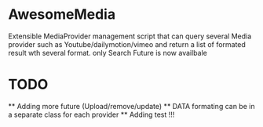 # AwesomeMedia
Extensible MediaProvider management script that can query several Media provider 
such as Youtube/dailymotion/vimeo and return a list of formated result wth several format.
only Search Future is now availbale

# TODO
** Adding more future (Upload/remove/update)
** DATA formating can be in a separate class for each provider
** Adding test !!!
